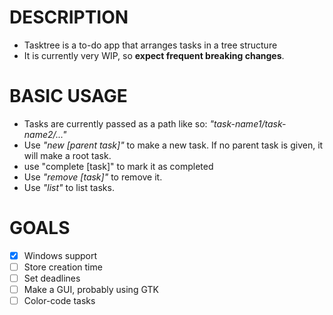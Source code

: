 # DESCRIPTION
* Tasktree is a to-do app that arranges tasks in a tree structure
* It is currently very WIP, so **expect frequent breaking changes**.

# BASIC USAGE
* Tasks are currently passed as a path like so: *"task-name1/task-name2/..."*
* Use *"new [parent task]"* to make a new task. If no parent task is given, it will make a root task.
* use "complete [task]" to mark it as completed
* Use *"remove [task]"* to remove it.
* Use *"list"* to list tasks.

# GOALS
- [X] Windows support
- [ ] Store creation time
- [ ] Set deadlines
- [ ] Make a GUI, probably using GTK
- [ ] Color-code tasks
